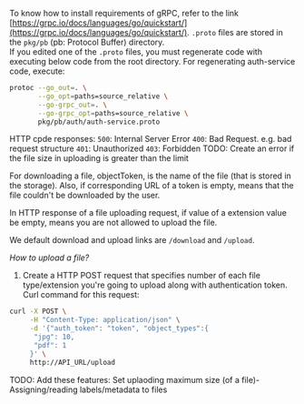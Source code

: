 To know how to install requirements of gRPC, refer to the link [https://grpc.io/docs/languages/go/quickstart/](https://grpc.io/docs/languages/go/quickstart/).
`.proto` files are stored in the `pkg/pb` (pb: Protocol Buffer) directory.  
If you edited one of the `.proto` files, you must regenerate code with executing below code from the root directory.
For regenerating auth-service code, execute:
```sh
protoc --go_out=. \
       --go_opt=paths=source_relative \
       --go-grpc_out=. \
       --go-grpc_opt=paths=source_relative \
       pkg/pb/auth/auth-service.proto
```

HTTP cpde responses:
`500`: Internal Server Error
`400`: Bad Request. e.g.  bad request structure
`401`: Unauthorized
`403`: Forbidden
TODO: Create an error if the file size in uploading is greater than the limit

For downloading a file, objectToken, is the name of the file (that is stored in the storage). Also, if corresponding URL of a token is empty, means that the file couldn't be downloaded by the user.

In HTTP response of a file uploading request, if value of
a extension value be empty, means you are not allowed to upload the file.

We default download and upload links are `/download` and `/upload`.

*How to upload a file?*
1) Create a HTTP POST request that specifies number of each file type/extension you're going to upload along with authentication token. Curl command for this request:
```sh
curl -X POST \
     -H "Content-Type: application/json" \
     -d '{"auth_token": "token", "object_types":{
      "jpg": 10,
      "pdf": 1
     }' \
     http://API_URL/upload
```

TODO: Add these features: Set uplaoding maximum size (of a file)- Assigning/reading labels/metadata to files